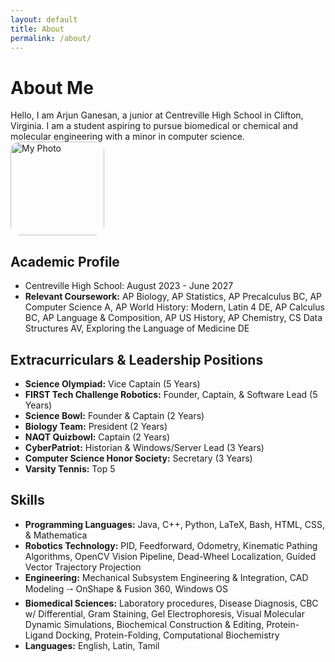 ```yaml
---
layout: default
title: About
permalink: /about/
---
```


# About Me
<div class="about-container">
  <div class="about-text">  
    Hello, I am Arjun Ganesan, a junior at Centreville High School in Clifton, Virginia. I am a student aspiring to pursue        biomedical or chemical and molecular engineering with a minor in computer science. 
  </div>

  <img src="{{Arjun-Ganesan.github.io}}/IMG_20250831_103122.jpg" alt="My Photo" width="150px" style="border-radius:15px;">
</div>

## Academic Profile
* Centreville High School: August 2023 - June 2027
* **Relevant Coursework:** AP Biology, AP Statistics, AP Precalculus BC, AP Computer Science A, AP World History: Modern, Latin 4 DE, AP Calculus BC, AP Language & Composition, AP US History, AP Chemistry, CS Data Structures AV, Exploring the Language of Medicine DE

## Extracurriculars & Leadership Positions
* **Science Olympiad:** Vice Captain (5 Years)
* **FIRST Tech Challenge Robotics:** Founder, Captain, & Software Lead (5 Years)
* **Science Bowl:** Founder & Captain (2 Years)
* **Biology Team:** President (2 Years)
* **NAQT Quizbowl:** Captain (2 Years)
* **CyberPatriot:** Historian & Windows/Server Lead (3 Years)
* **Computer Science Honor Society:** Secretary (3 Years)
* **Varsity Tennis:** Top 5 

## Skills
* **Programming Languages:** Java, C++,  Python,  LaTeX, Bash, HTML, CSS, & Mathematica
* **Robotics Technology:** PID, Feedforward, Odometry, Kinematic Pathing Algorithms, OpenCV Vision Pipeline, Dead-Wheel Localization, Guided Vector Trajectory Projection
* **Engineering:** Mechanical Subsystem Engineering & Integration, CAD Modeling 🠂 OnShape & Fusion 360, Windows OS
* **Biomedical Sciences:** Laboratory procedures, Disease Diagnosis, CBC w/ Differential, Gram Staining, Gel Electrophoresis, Visual Molecular Dynamic Simulations, Biochemical Construction & Editing, Protein-Ligand Docking, Protein-Folding, Computational Biochemistry
* **Languages:** English, Latin, Tamil

